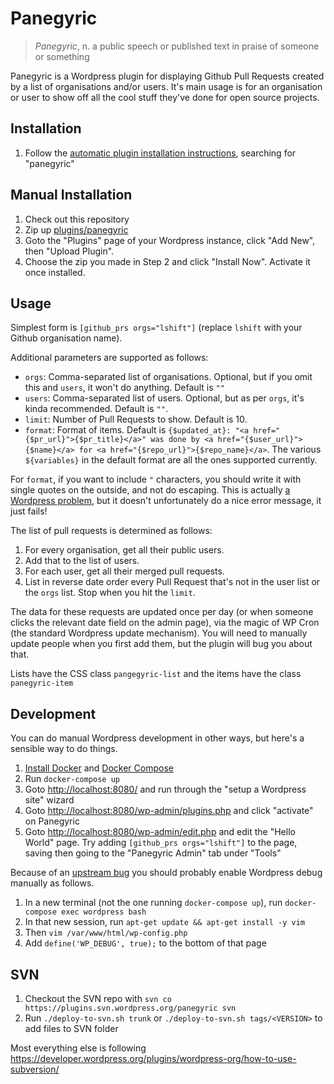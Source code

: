Panegyric
=========

> _Panegyric_, n. a public speech or published text in praise of someone or something

Panegyric is a Wordpress plugin for displaying Github Pull Requests created by a list of organisations and/or users. It's main usage is for an organisation or user to show off all the cool stuff they've done for open source projects.

Installation
------------
1. Follow the [automatic plugin installation instructions](https://codex.wordpress.org/Managing_Plugins#Installing_Plugins), searching for "panegyric"

Manual Installation
-------------------
1. Check out this repository
2. Zip up [plugins/panegyric](plugins/panegyric)
3. Goto the "Plugins" page of your Wordpress instance, click "Add New", then "Upload Plugin".
4. Choose the zip you made in Step 2 and click "Install Now". Activate it once installed.

Usage
-----
Simplest form is `[github_prs orgs="lshift"]` (replace `lshift` with your Github organisation name).

Additional parameters are supported as follows:
* `orgs`: Comma-separated list of organisations. Optional, but if you omit this and `users`, it won't do anything. Default is `""`
* `users`: Comma-separated list of users. Optional, but as per `orgs`, it's kinda recommended. Default is `""`.
* `limit`: Number of Pull Requests to show. Default is 10.
* `format`: Format of items. Default is `{$updated_at}: "<a href="{$pr_url}">{$pr_title}</a>" was done by <a href="{$user_url}">{$name}</a> for <a href="{$repo_url}">{$repo_name}</a>`. The various `${variables}` in the default format are all the ones supported currently.

For `format`, if you want to include `"` characters, you should write it with single quotes on the outside, and not do escaping. This is actually [a Wordpress problem](https://core.trac.wordpress.org/ticket/15434), but it doesn't unfortunately do a nice error message, it just fails!

The list of pull requests is determined as follows:
1. For every organisation, get all their public users.
2. Add that to the list of users.
3. For each user, get all their merged pull requests.
4. List in reverse date order every Pull Request that's not in the user list or the `orgs` list. Stop when you hit the `limit`.

The data for these requests are updated once per day (or when someone clicks the relevant date field on the admin page), via the magic of WP Cron (the standard Wordpress update mechanism). You will need to manually update people when you first add them, but the plugin will bug you about that.

Lists have the CSS class `pangegyric-list` and the items have the class `panegyric-item`

Development
-----------

You can do manual Wordpress development in other ways, but here's a sensible way to do things.

1. [Install Docker](https://docs.docker.com/engine/installation/) and [Docker Compose](https://docs.docker.com/compose/install/)
2. Run `docker-compose up`
3. Goto [http://localhost:8080/](http://localhost:8080/) and run through the "setup a Wordpress site" wizard
4. Goto [http://localhost:8080/wp-admin/plugins.php](http://localhost:8080/wp-admin/plugins.php) and click "activate" on Panegyric
5. Goto [http://localhost:8080/wp-admin/edit.php](http://localhost:8080/wp-admin/edit.php) and edit the "Hello World" page. Try adding `[github_prs orgs="lshift"]` to the page, saving then going to the "Panegyric Admin" tab under "Tools"

Because of an [upstream bug](https://github.com/docker-library/wordpress/issues/200) you should probably enable Wordpress debug manually as follows.

1. In a new terminal (not the one running `docker-compose up`), run `docker-compose exec wordpress bash`
2. In that new session, run `apt-get update && apt-get install -y vim`
3. Then `vim /var/www/html/wp-config.php`
4. Add `define('WP_DEBUG', true);` to the bottom of that page

SVN
---

1. Checkout the SVN repo with `svn co https://plugins.svn.wordpress.org/panegyric svn`
2. Run `./deploy-to-svn.sh trunk` or `./deploy-to-svn.sh tags/<VERSION>` to add files to SVN folder

Most everything else is following https://developer.wordpress.org/plugins/wordpress-org/how-to-use-subversion/